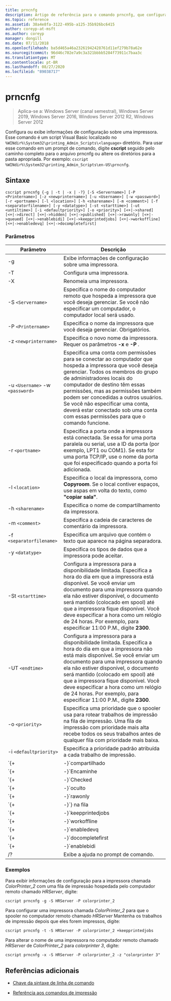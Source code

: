 ```yaml
---
title: prncnfg
description: Artigo de referência para o comando prncnfg, que configura ou exibe informações de configuração sobre uma impressora.
ms.topic: reference
ms.assetid: 38a4e8fa-3122-495b-a125-35b926bc6415
author: coreyp-at-msft
ms.author: coreyp
manager: dongill
ms.date: 07/11/2018
ms.openlocfilehash: ba5d465a46a23261942428761d11ef279b78a62e
ms.sourcegitcommit: 96d46c702e7a9c3a321bbbb5284f73911c7baa3c
ms.translationtype: MT
ms.contentlocale: pt-BR
ms.lasthandoff: 08/27/2020
ms.locfileid: "89038717"
---
```

# <a name="prncnfg"></a>prncnfg

> Aplica-se a: Windows Server (canal semestral), Windows Server 2019, Windows Server 2016, Windows Server 2012 R2, Windows Server 2012

Configura ou exibe informações de configuração sobre uma impressora. Esse comando é um script Visual Basic localizado no `%WINdir%\System32\printing_Admin_Scripts\<language>` diretório. Para usar esse comando em um prompt de comando, digite **cscript** seguido pelo caminho completo para o arquivo prncnfg ou altere os diretórios para a pasta apropriada. Por exemplo: `cscript %WINdir%\System32\printing_Admin_Scripts\en-US\prncnfg`.

## <a name="syntax"></a>Sintaxe

```
cscript prncnfg {-g | -t | -x | -?} [-S <Servername>] [-P <Printername>] [-z <newprintername>] [-u <Username>] [-w <password>] [-r <portname>] [-l <location>] [-h <sharename>] [-m <comment>] [-f <separatorfilename>] [-y <datatype>] [-st <starttime>] [-ut <untiltime>] [-i <defaultpriority>] [-o <priority>] [<+|->shared] [<+|->direct] [<+|->hidden] [<+|->published] [<+|->rawonly] [<+|->queued] [<+|->enablebidi] [<+|->keepprintedjobs] [<+|->workoffline] [<+|->enabledevq] [<+|->docompletefirst]
```

### <a name="parameters"></a>Parâmetros

| Parâmetro | Descrição |
|--|--|
| -g | Exibe informações de configuração sobre uma impressora. |
| -T | Configura uma impressora. |
| -X | Renomeia uma impressora. |
| -S `<Servername>` | Especifica o nome do computador remoto que hospeda a impressora que você deseja gerenciar. Se você não especificar um computador, o computador local será usado. |
| -P `<Printername>` | Especifica o nome da impressora que você deseja gerenciar. Obrigatórios. |
| -z `<newprintername>` | Especifica o novo nome da impressora. Requer os parâmetros **-x** e **-P** . |
| -u `<Username>` -w `<password>` | Especifica uma conta com permissões para se conectar ao computador que hospeda a impressora que você deseja gerenciar. Todos os membros do grupo de administradores locais do computador de destino têm essas permissões, mas as permissões também podem ser concedidas a outros usuários. Se você não especificar uma conta, deverá estar conectado sob uma conta com essas permissões para que o comando funcione. |
| -r `<portname>` | Especifica a porta onde a impressora está conectada. Se essa for uma porta paralela ou serial, use a ID da porta (por exemplo, LPT1 ou COM1). Se esta for uma porta TCP/IP, use o nome da porta que foi especificado quando a porta foi adicionada. |
| -l `<location>` | Especifica o local da impressora, como **Copyroom**. Se o local contiver espaços, use aspas em volta do texto, como **"copiar sala"**.|
| -h `<sharename>` | Especifica o nome de compartilhamento da impressora. |
| -m `<comment>` | Especifica a cadeia de caracteres de comentário da impressora. |
| -f `<separatorfilename>` | Especifica um arquivo que contém o texto que aparece na página separadora. |
| -y `<datatype>` | Especifica os tipos de dados que a impressora pode aceitar. |
| -St `<starttime>` | Configura a impressora para a disponibilidade limitada. Especifica a hora do dia em que a impressora está disponível. Se você enviar um documento para uma impressora quando ela não estiver disponível, o documento será mantido (colocado em spool) até que a impressora fique disponível. Você deve especificar a hora como um relógio de 24 horas. Por exemplo, para especificar 11:00 P.M., digite **2300**. |
| -UT `<endtime>` | Configura a impressora para a disponibilidade limitada. Especifica a hora do dia em que a impressora não está mais disponível. Se você enviar um documento para uma impressora quando ela não estiver disponível, o documento será mantido (colocado em spool) até que a impressora fique disponível. Você deve especificar a hora como um relógio de 24 horas. Por exemplo, para especificar 11:00 P.M., digite **2300**. |
| -o `<priority>` | Especifica uma prioridade que o spooler usa para rotear trabalhos de impressão na fila de impressão. Uma fila de impressão com prioridade mais alta recebe todos os seus trabalhos antes de qualquer fila com prioridade mais baixa. |
| -i `<defaultpriority>` | Especifica a prioridade padrão atribuída a cada trabalho de impressão. |
| `{+|-}`compartilhado | Especifica se esta impressora é compartilhada na rede. |
| `{+|-}`Encaminhe | Especifica se o documento deve ser enviado diretamente para a impressora sem ser colocado no spool. |
| `{+|-}`Checked | Especifica se esta impressora deve ser publicada no Active Directory. Se você publicar a impressora, outros usuários poderão procurá-la com base em sua localização e recursos (como impressão de cores e grampeamento). |
| `{+|-}`oculto | Função reservada. |
| `{+|-}`rawonly | Especifica se somente trabalhos de impressão de dados brutos podem ser colocados em spool nessa fila. |
| `{+|-}`} na fila | Especifica que a impressora não deve começar a imprimir até que a última página do documento seja colocada no spool. O programa de impressão não está disponível até que o documento termine de ser impresso. No entanto, o uso desse parâmetro garante que todo o documento esteja disponível para a impressora. |
| `{+|-}`keepprintedjobs | Especifica se o spooler deve reter os documentos depois de serem impressos. Habilitar essa opção permite que um usuário reenvie um documento para a impressora da fila de impressão em vez do programa de impressão. |
| `{+|-}`workoffline | Especifica se um usuário é capaz de enviar trabalhos de impressão para a fila de impressão se o computador não estiver conectado à rede. |
| `{+|-}`enabledevq | Especifica se os trabalhos de impressão que não correspondem à configuração da impressora (por exemplo, arquivos PostScript em spool em impressoras não-PostScript) devem ser mantidos na fila em vez de serem impressos. |
| `{+|-}`docompletefirst | Especifica se o spooler deve enviar trabalhos de impressão com uma prioridade mais baixa que concluiu o spooling antes de enviar trabalhos de impressão com uma prioridade mais alta que não concluiu o spooling. Se essa opção estiver habilitada e nenhum documento tiver concluído o spool, o spooler enviará documentos maiores antes dos menores. Você deve habilitar essa opção se quiser maximizar a eficiência da impressora no custo da prioridade do trabalho. Se essa opção estiver desabilitada, o spooler sempre enviará trabalhos de prioridade mais alta para suas respectivas filas primeiro. |
| `{+|-}`enablebidi | Especifica se a impressora envia informações de status para o spooler. |
| /? | Exibe a ajuda no prompt de comando. |

### <a name="examples"></a>Exemplos

Para exibir informações de configuração para a impressora chamada *ColorPrinter_2* com uma fila de impressão hospedada pelo computador remoto chamado *HRServer*, digite:

```
cscript prncnfg -g -S HRServer -P colorprinter_2
```

Para configurar uma impressora chamada *ColorPrinter_2* para que o spooler no computador remoto chamado *HRServer* Mantenha os trabalhos de impressão depois que eles forem impressos, digite:

```
cscript prncnfg -t -S HRServer -P colorprinter_2 +keepprintedjobs
```

Para alterar o nome de uma impressora no computador remoto chamado *HRServer* de *ColorPrinter_2* para *colorprinter 3*, digite:

```
cscript prncnfg -x -S HRServer -P colorprinter_2 -z "colorprinter 3"
```

## <a name="additional-references"></a>Referências adicionais

- [Chave da sintaxe de linha de comando](command-line-syntax-key.md)

- [Referência aos comandos de impressão](print-command-reference.md)
